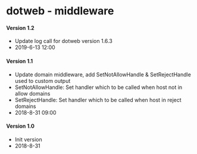 # dotweb - middleware

#### Version 1.2
* Update log call for dotweb version 1.6.3
* 2019-6-13 12:00

#### Version 1.1
* Update domain middleware, add SetNotAllowHandle & SetRejectHandle used to custom output
* SetNotAllowHandle: Set handler which to be called when host not in allow domains
* SetRejectHandle: Set handler which to be called when host in reject domains
* 2018-8-31 09:00

#### Version 1.0
* Init version
* 2018-8-31